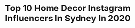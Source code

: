 ---
title: Top 10 Home Decor Instagram Influencers In Sydney In 2020
description: >-
  Find top home decor Instagram influencers in Sydney in 2020. Most popular hashtags: #homedecor #australia #art #travel.
platform: Instagram
profiles:
  - username: "solfelpeto"
    fullname: >-
      Sol Felpeto ®
    location: "Australia"
    followers: 8696
    engagement: 731
    commentsToLikes: 0.043776
    avatar: "https://scontent-ams4-1.cdninstagram.com/v/t51.2885-19/s320x320/73111579_804776856607400_9095985767871676416_n.jpg?_nc_ht=scontent-ams4-1.cdninstagram.com&_nc_ohc=GQZujilA3FgAX9jB4E2&oh=9dbc1bae76fa39f9acf0ff52bcf4f17a&oe=5EB16182"
    verified: false
    hashtags: "#catowner, #meninas, #yblokka, #romerobritto"
  - username: "my_coastalboho"
    fullname: >-
      My Coastal Boho ✨
    location: "Australia"
    followers: 19587
    engagement: 415
    commentsToLikes: 0.133176
    avatar: "https://scontent-lhr8-1.cdninstagram.com/v/t51.2885-19/s320x320/79378279_1430500617116417_4011895806930976768_n.jpg?_nc_ht=scontent-lhr8-1.cdninstagram.com&_nc_ohc=V5dT_ttr668AX_0Js4l&oh=11069c2808f58cd59e290a2b5d296242&oe=5EBA6CB0"
    verified: false
    hashtags: "#planttherapy, #diningroomdecor, #kmartstyling, #bohohome"
  - username: "lolamott"
    fullname: >-
      🌿Rustic Threads de Lola🌿
    location: "Australia"
    followers: 26298
    engagement: 579
    commentsToLikes: 0.023629
    avatar: "https://scontent-ams4-1.cdninstagram.com/v/t51.2885-19/s320x320/76878715_548304909346979_4253514827164549120_n.jpg?_nc_ht=scontent-ams4-1.cdninstagram.com&_nc_ohc=tCNOXRLypBUAX-ikAc_&oh=610835dc77e8d08efa4dc0d339fe63f6&oe=5EBAA3CC"
    verified: false
    hashtags: "#wallart, #wovenart, #weavingvideo, #weaving"
  - username: "manard_illustration"
    fullname: >-
      Fru Farkas
    location: "Australia"
    followers: 7795
    engagement: 565
    commentsToLikes: 0.027130
    avatar: "https://scontent-amt2-1.cdninstagram.com/v/t51.2885-19/s320x320/72862575_517897705424832_6210181603713351680_n.jpg?_nc_ht=scontent-amt2-1.cdninstagram.com&_nc_ohc=fQWe3kyPu20AX9-R8-f&oh=21d56c4ca88eee69c53793c3ef37bd1a&oe=5EB6B380"
    verified: false
    hashtags: "#digitalpainting, #characterdesign, #kitty, #mirrorselfie"
  - username: "cheapestrugsonline"
    fullname: >-
      Cheapest Rugs | Discount Rugs
    location: "Australia"
    followers: 17771
    engagement: 153
    commentsToLikes: 0.607601
    avatar: "https://scontent-amt2-1.cdninstagram.com/v/t51.2885-19/s320x320/72202406_2408608319268845_1953292538571915264_n.jpg?_nc_ht=scontent-amt2-1.cdninstagram.com&_nc_ohc=jZuO5DdUqOUAX-NTQIO&oh=c015d4d65aaa3aa6f0fab02fe143ac7a&oe=5EB4835E"
    verified: false
    hashtags: "#juterug, #imaginativeplay, #homedecor, #vintage"
  - username: "krystal.brooke"
    fullname: >-
      KRYSTAL
    location: "Australia"
    followers: 30556
    engagement: 106
    commentsToLikes: 0.130403
    avatar: "https://scontent-atl3-1.cdninstagram.com/v/t51.2885-19/s320x320/92485344_211737236776567_2663772754595020800_n.jpg?_nc_ht=scontent-atl3-1.cdninstagram.com&_nc_ohc=tr59oU3_148AX_f6q0V&oh=784ef9a5b97915f38d9a2778646e28a2&oe=5EBA4500"
    verified: false
    hashtags: "#homeworkouts, #fitnesstransformation, #vscomom, #fashiondiaries"
  - username: "mama.duck.said"
    fullname: >-
      Ange
    location: "Australia"
    followers: 27843
    engagement: 151
    commentsToLikes: 0.111561
    avatar: "https://scontent-ams4-1.cdninstagram.com/v/t51.2885-19/s320x320/80311488_617510735653840_3231128635792424960_n.jpg?_nc_ht=scontent-ams4-1.cdninstagram.com&_nc_ohc=Cpo7YfdJPYgAX-jw7jp&oh=5d2866fa7395957b56d1b41f2f871941&oe=5EBC0EEC"
    verified: false
    hashtags: "#mango, #geelong, #food, #style"
  - username: "duskavenue"
    fullname: >-
      Najima Rasool
    location: "Australia"
    followers: 56617
    engagement: 111
    commentsToLikes: 0.026071
    avatar: "https://scontent-amt2-1.cdninstagram.com/v/t51.2885-19/s320x320/82279871_1468372760005474_475346836924661760_n.jpg?_nc_ht=scontent-amt2-1.cdninstagram.com&_nc_ohc=iFIaJod8o_IAX9khp1d&oh=4fa1e36a7345558a56c016b0528817ab&oe=5EB78452"
    verified: false
    hashtags: "#throwback, #harrypotter, #canberrainfluencer, #newstarkebabrestaurant"
  - username: "karina_jambrak"
    fullname: >-
      Australian Artist
    location: "Australia"
    followers: 30915
    engagement: 375
    commentsToLikes: 0.074877
    avatar: "https://scontent-lhr8-1.cdninstagram.com/v/t51.2885-19/s320x320/91371415_145563963538685_8110910726199050240_n.jpg?_nc_ht=scontent-lhr8-1.cdninstagram.com&_nc_ohc=b7G4O_hTZjIAX_xu9hh&oh=027a81a62ed87fa324f2954f52366e82&oe=5EB9D80E"
    verified: false
    hashtags: "#kidsart, #wallart, #cornerofmyhome, #hellocolor"
  - username: "emmagale_artist"
    fullname: >-
      Emma Gale
    location: "Australia"
    followers: 21002
    engagement: 363
    commentsToLikes: 0.033909
    avatar: "https://scontent-lhr8-1.cdninstagram.com/v/t51.2885-19/s320x320/92544908_1272733962924293_4583390795356176384_n.jpg?_nc_ht=scontent-lhr8-1.cdninstagram.com&_nc_ohc=DUgcrUiA6NsAX_f4Mud&oh=a3291b1b317ff774f4407bdca71868b8&oe=5EB93D68"
    verified: false
    hashtags: "#artlife, #hair, #artspotlight, #interiors"
---